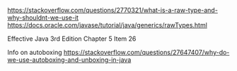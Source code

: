 https://stackoverflow.com/questions/2770321/what-is-a-raw-type-and-why-shouldnt-we-use-it
https://docs.oracle.com/javase/tutorial/java/generics/rawTypes.html

Effective Java 3rd Edition Chapter 5 Item 26

Info on autoboxing
https://stackoverflow.com/questions/27647407/why-do-we-use-autoboxing-and-unboxing-in-java